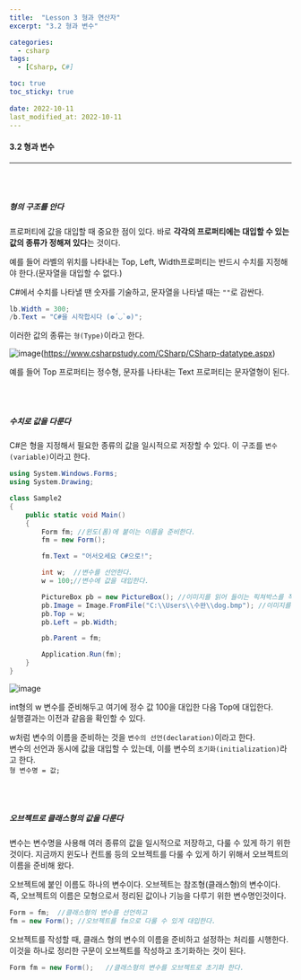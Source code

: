 ```yaml
---
title:  "Lesson 3 형과 연산자"
excerpt: "3.2 형과 변수"

categories:
  - csharp
tags:
  - [Csharp, C#]

toc: true
toc_sticky: true
 
date: 2022-10-11
last_modified_at: 2022-10-11
---
```


#### 3.2 형과 변수
---
<br>
<br>    

##### 형의 구조를 안다    

프로퍼티에 값을 대입할 때 중요한 점이 있다. 바로 **각각의 프로퍼티에는 대입할 수 있는 값의 종류가 정해져 있다**는 것이다.  

예를 들어 라벨의 위치를 나타내는 Top, Left, Width프로퍼티는 반드시 수치를 지정해야 한다.(문자열을 대입할 수 없다.)  

C#에서 수치를 나타낼 땐 숫자를 기술하고, 문자열을 나타낼 때는 `""`로 감싼다.  

```cs
lb.Width = 300;
/b.Text = "C#을 시작합시다 (❁´◡`❁)";
```

이러한 값의 종류는 `형(Type)`이라고 한다.  

![image](https://user-images.githubusercontent.com/106606698/194975863-47c801d0-83a9-4a00-910c-c9c2fd66c189.png)(https://www.csharpstudy.com/CSharp/CSharp-datatype.aspx)  

예를 들어 Top 프로퍼티는 정수형, 문자를 나타내는 Text 프로퍼티는 문자열형이 된다.  

<br>
<br>    

##### 수치로 값을 다룬다  

C#은 형을 지정해서 필요한 종류의 값을 일시적으로 저장할 수 있다. 이 구조를 `변수(variable)`이라고 한다.  

```cs
using System.Windows.Forms;
using System.Drawing;

class Sample2
{
    public static void Main()
    {
        Form fm; //윈도(폼)에 붙이는 이름을 준비한다.  
        fm = new Form();

        fm.Text = "어서오세요 C#으로!";

        int w;  //변수를 선언한다.
        w = 100;//변수에 값을 대입한다.

        PictureBox pb = new PictureBox(); //이미지를 읽어 들이는 픽쳐박스를 작성한다. 
        pb.Image = Image.FromFile("C:\\Users\\수완\\dog.bmp"); //이미지를 읽어들인다.
        pb.Top = w;
        pb.Left = pb.Width;

        pb.Parent = fm;

        Application.Run(fm);
    }
}
```

![image](https://user-images.githubusercontent.com/106606698/194976305-a4e1287a-2103-4ce4-aaf9-9f521c0fcfbf.png)

int형의 w 변수를 준비해두고 여기에 정수 값 100을 대입한 다음 Top에 대입한다.  
실행결과는 이전과 같음을 확인할 수 있다.  

w처럼 변수의 이름을 준비하는 것을 `변수의 선언(declaration)`이라고 한다.  
변수의 선언과 동시에 값을 대입할 수 있는데, 이를 변수의 `초기화(initialization)`라고 한다.  
`형 변수명 = 값;`  

<br>
<br>    

##### 오브젝트로 클래스형의 값을 다룬다  

변수는 변수명을 사용해 여러 종류의 값을 일시적으로 저장하고, 다룰 수 있게 하기 위한 것이다. 지금까지 윈도나 컨트롤 등의 오브젝트를 다룰 수 있게 하기 위해서 오브젝트의 이름을 준비해 왔다.  

오브젝트에 붙인 이름도 하나의 변수이다. 오브젝트는 참조형(클래스형)의 변수이다.  
즉, 오브젝트의 이름은 모형으로서 정리된 값이나 기능을 다루기 위한 변수명인것이다.  

```cs
Form = fm;  //클래스형의 변수를 선언하고
fm = new Form(); //오브젝트를 fm으로 다룰 수 있게 대입한다.  
```

오브젝트를 작성할 때, 클래스 형의 변수의 이름을 준비하고 설정하는 처리를 시행한다. 이것을 하나로 정리한 구문이 오브젝트를 작성하고 초기화하는 것이 된다.  

```cs
Form fm = new Form();   //클래스형의 변수를 오브젝트로 초기화 한다.  
```